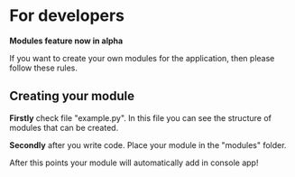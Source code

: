 # For developers
**Modules feature now in alpha**

If you want to create your own modules for the application, then please follow these rules.

## Creating your module
**Firstly** check file "example.py".
In this file you can see the structure of modules that can be created.

**Secondly** after you write code. Place your module in the "modules" folder.

After this points your module will automatically add in console app!
